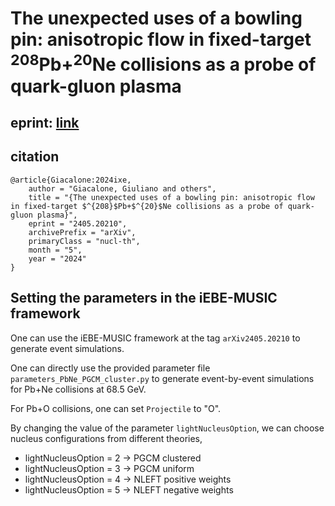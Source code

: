 # The unexpected uses of a bowling pin: anisotropic flow in fixed-target $^{208}$Pb+$^{20}$Ne collisions as a probe of quark-gluon plasma

## eprint: [link](https://arxiv.org/pdf/2405.20210)

## citation

```
@article{Giacalone:2024ixe,
    author = "Giacalone, Giuliano and others",
    title = "{The unexpected uses of a bowling pin: anisotropic flow in fixed-target $^{208}$Pb+$^{20}$Ne collisions as a probe of quark-gluon plasma}",
    eprint = "2405.20210",
    archivePrefix = "arXiv",
    primaryClass = "nucl-th",
    month = "5",
    year = "2024"
}
```

## Setting the parameters in the iEBE-MUSIC framework

One can use the iEBE-MUSIC framework at the tag `arXiv2405.20210` to generate
event simulations.

One can directly use the provided parameter file
`parameters_PbNe_PGCM_cluster.py` to generate event-by-event simulations for
Pb+Ne collisions at 68.5 GeV.

For Pb+O collisions, one can set `Projectile` to "O".

By changing the value of the parameter `lightNucleusOption`, we can choose
nucleus configurations from different theories,

- lightNucleusOption = 2  ->  PGCM clustered
- lightNucleusOption = 3  ->  PGCM uniform
- lightNucleusOption = 4  ->  NLEFT positive weights
- lightNucleusOption = 5  ->  NLEFT negative weights
